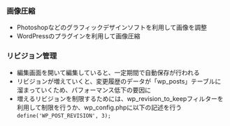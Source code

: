 ### 画像圧縮
- Photoshopなどのグラフィックデザインソフトを利用して画像を調整  
- WordPressのプラグインを利用して画像圧縮

### リビジョン管理  
- 編集画面を開いて編集していると、一定期間で自動保存が行われる  
- リビジョンが増えていくと、変更履歴のデータが「wp_posts」テーブルに溜まっていくため、パフォーマンス低下の要因に  
- 増えるリビジョンを制限するためには、wp_revision_to_keepフィルターを利用して制限を行うか、wp_config.phpに以下の記述を行う  
`define('WP_POST_REVISION', 3);`  
